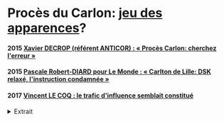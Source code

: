 # Procès du Carlon: [jeu des apparences](./corruption.md#japparences)?

#### <a id="decrop2015carlton"></a>2015 [Xavier DECROP (référent ANTICOR) : « Procès Carlon: cherchez l'erreur »](https://www.bvoltaire.fr/proces-carlton-cherchez-lerreur/)

#### <a id="diard2015dsk"></a>2015 [Pascale Robert-DIARD pour Le Monde : « Carlton de Lille: DSK relaxé, l'instruction condamnée »](https://www.lemonde.fr/police-justice/article/2015/06/13/carlton-de-lille-dsk-relaxe-l-instruction-condamnee_4653493_1653578.html)

#### <a id="liberermagistr"></a>2017 [Vincent LE COQ : le trafic d'influence semblait constitué](https://www.contrepoints.org/2017/04/07/286320-contre-limpunite-politiques-urgent-de-liberer-magistrats)

<details><summary>Extrait</summary>

> « C’est bien d’être connu et pour un patron d’avoir accès à la présidence. Eiffage aurait pu proposer notamment des projets comme des PPP ». Toujours selon David Roquet, sa direction était au courant des avantages en natures octroyés à l'accusé, et leur avait même donné son aval. Mais la justice a préféré la qualification de proxénétisme, manifestement plus délicate à établir. 
</details>
